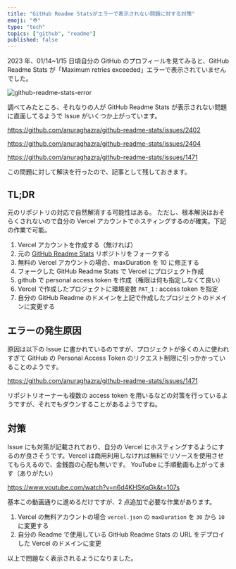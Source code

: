 ```yaml
---
title: "GitHub Readme Statsがエラーで表示されない問題に対する対策"
emoji: "⛑️"
type: "tech"
topics: ["github", "readme"]
published: false
---
```


2023 年、01/14~1/15 日頃自分の GitHub のプロフィールを見てみると、GitHub Readme Stats が「Maximum retries exceeded」エラーで表示されていませんでした。

![github-readme-stats-error](https://storage.googleapis.com/zenn-user-upload/d8cb7fa7a932-20230117.png)

調べてみたところ、それなりの人が GitHub Readme Stats が表示されない問題に直面してるようで Issue がいくつか上がっています。

https://github.com/anuraghazra/github-readme-stats/issues/2402

https://github.com/anuraghazra/github-readme-stats/issues/2404

https://github.com/anuraghazra/github-readme-stats/issues/1471

この問題に対して解決を行ったので、記事として残しておきます。

## TL;DR

元のリポジトリの対応で自然解消する可能性はある。
ただし、根本解決はおそらくされないので自分の Vercel アカウントでホスティングするのが確実。下記の作業で可能。

1. Vercel アカウントを作成する（無ければ）
2. 元の [GitHub Readme Stats](https://github.com/anuraghazra/github-readme-stats) リポジトリをフォークする
3. 無料の Vercel アカウントの場合、maxDuration を 10 に修正する
4. フォークした GitHub Readme Stats で Vercel にプロジェクト作成
5. github で personal access token を作成（権限は何も指定しなくて良い）
6. Vercel で作成したプロジェクトに環境変数 `PAT_1` : access token を指定
7. 自分の GitHub Readme のドメインを上記で作成したプロジェクトのドメインに変更する

## エラーの発生原因

原因は以下の Issue に書かれているのですが、プロジェクトが多くの人に使われすぎて GitHub の Personal Access Token のリクエスト制限に引っかかっていることのようです。

https://github.com/anuraghazra/github-readme-stats/issues/1471

リポジトリオーナーも複数の access token を用いるなどの対策を行っているようですが、それでもダウンすることがあるようですね。

## 対策

Issue にも対策が記載されており、自分の Vercel にホスティングするようにするのが良さそうです。Vercel は商用利用しなければ無料でリソースを使用させてもらえるので、金銭面の心配も無いです。
YouTube に手順動画も上がってます（ありがたい）

https://www.youtube.com/watch?v=n6d4KHSKqGk&t=107s

基本この動画通りに進めるだけですが、2 点追加で必要な作業があります。

1. Vercel の無料アカウントの場合 `vercel.json` の `maxDuration` を `30` から `10` に変更する
2. 自分の Readme で使用している GitHub Readme Stats の URL をデプロイした Vercel のドメインに変更

以上で問題なく表示されるようになりました。
